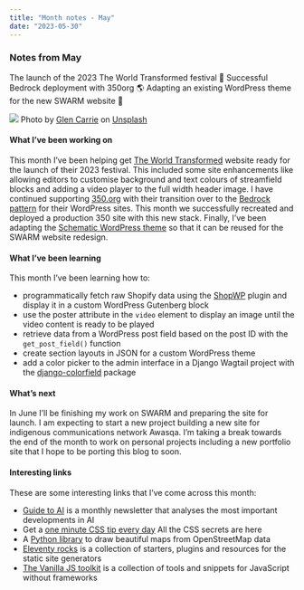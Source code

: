 ```yaml
---
title: "Month notes - May"
date: "2023-05-30"
---
```


### Notes from May

The launch of the 2023 The World Transformed festival 🚀 Successful Bedrock deployment with 350org 🌎 Adapting an existing WordPress theme for the new SWARM website 🐝 

![](https://images.unsplash.com/photo-1588006173527-6168350e6079?ixlib=rb-4.0.3&ixid=M3wxMjA3fDB8MHxwaG90by1wYWdlfHx8fGVufDB8fHx8fA%3D%3D&auto=format&fit=crop&w=774&q=80)
Photo by <a href="https://unsplash.com/@glencarrie?utm_source=unsplash&utm_medium=referral&utm_content=creditCopyText">Glen Carrie</a> on <a href="https://unsplash.com/photos/vavYIIv-Puo?utm_source=unsplash&utm_medium=referral&utm_content=creditCopyText">Unsplash</a>
  

#### What I’ve been working on

This month I’ve been helping get [The World Transformed](https://theworldtransformed.org/) website ready for the launch of their 2023 festival. This included some site enhancements like allowing editors to customise background and text colours of streamfield blocks and adding a video player to the full width header image. I have continued supporting [350.org](https://350.org/) with their transition over to the [Bedrock pattern](https://roots.io/bedrock/) for their WordPress sites. This month we successfully recreated and deployed a production 350 site with this new stack. Finally, I’ve been adapting the [Schematic WordPress theme](https://schematictheme.com/) so that it can be reused for the SWARM website redesign.

#### What I’ve been learning
This month I’ve been learning how to:
- programmatically fetch raw Shopify data using the [ShopWP](https://wpshop.io/) plugin and display it in a custom WordPress Gutenberg block
- use the poster attribute in the `video` element to display an image until the video content is ready to be played 
- retrieve data from a WordPress post field based on the post ID with the `get_post_field()` function 
- create section layouts in JSON for a custom WordPress theme
- add a color picker to the admin interface in a Django Wagtail project with the [django-colorfield](https://github.com/fabiocaccamo/django-colorfield) package 


#### What’s next
In June I’ll be finishing my work on SWARM and preparing the site for launch. I am expecting to start a new project building a new site for indigenous communications network Awasqa. I’m taking a break towards the end of the month to work on personal projects including a new portfolio site that I hope to be porting this blog to soon. 


#### Interesting links

These are some interesting links that I’ve come across this month:
- [Guide to AI](https://nathanbenaich.substack.com/) is a monthly newsletter that analyses the most important developments in AI 
- Get a [one minute CSS tip every day](https://css-tip.com/) All the CSS secrets are here
- A [Python library](https://github.com/marceloprates/prettymaps) to draw beautiful maps from OpenStreetMap data 
- [Eleventy rocks](https://11ty.rocks/) is a collection of starters, plugins and resources for the static site generators 
- [The Vanilla JS toolkit](https://vanillajstoolkit.com/) is a collection of tools and snippets for JavaScript without frameworks




